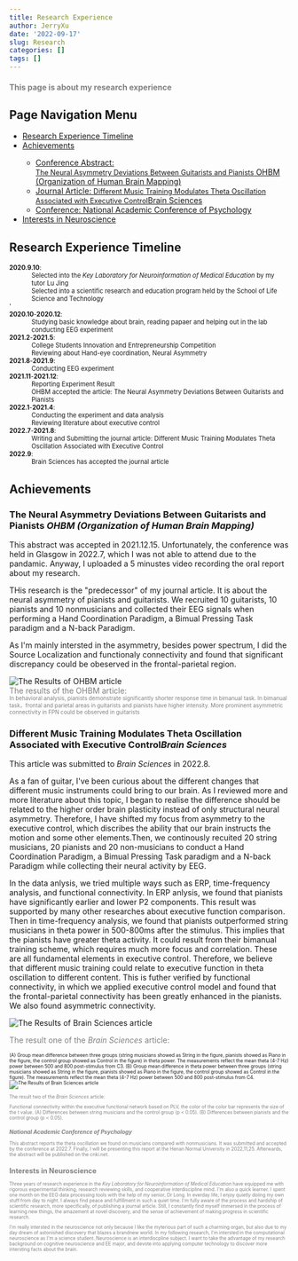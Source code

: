 ```yaml
---
title: Research Experience
author: JerryXu
date: '2022-09-17'
slug: Research
categories: []
tags: []
---
```

<h1 style = "color : gray; font-size: 100%;">This page is about my research experience</h1>
<h2>Page Navigation Menu</h2>
    <ul>
        <li><a href="#Timeline">Research Experience Timeline</a></li>
        <li><a href="#Achievement">Achievements</a></li>       
        <ul>
            <li><a href="#Ach1">Conference Abstract:<br><span style="font-size:90%">The Neural Asymmetry Deviations Between Guitarists and Pianists</span> OHBM (Organization of Human Brain Mapping)</a></li>
            <li><a href="#Ach2">Journal Article: <span style="font-size:90%">Different Music Training Modulates Theta Oscillation Associated with Executive Control</span>Brain Sciences</a></li>
            <li><a href="#Ach3">Conference: National Academic Conference of Psychology</li>                      
        </ul>        
        <li><a href="#Interests">Interests in Neuroscience</a></li>
    </ul>
<h2 id="Timeline">Research Experience Timeline </h2>
<p>
    <dl style="font-size:80%">
    <dt><strong>2020.9.10</strong>:</dt>
    <dd>Selected into the <em> Key Laboratory for Neuroinformation of Medical Education </em> by my tutor <a heref="https://scholar.google.com/citations?user=OLWmCDYAAAAJ&hl=en&oi=sra"> Lu Jing </a> <br>
    Selected into a scientific research and education program held by the School of Life Science and Technology</dd>'
    <dt><strong>2020.10</strong>-<strong>2020.12</strong>:</dt>
    <dd>Studying basic knowledge about brain, reading papaer and helping out in the lab conducting EEG experiment</dd>
    <dt><strong>2021.2</strong>-<strong>2021.5</strong>:</dt>
    <dd>College Students Innovation and Entrepreneurship Competition<br>
        Reviewing about Hand-eye coordination, Neural Asymmetry
    </dd>
    <dt><strong>2021.8</strong>-<strong>2021.9</strong>:</dt>
    <dd>Conducting EEG experiment
    </dd>
    <dt><strong>2021.11</strong>-<strong>2021.12</strong>:</dt>
    <dd>Reporting Experiment Result<br>
        OHBM accepted the article: The Neural Asymmetry Deviations Between Guitarists and Pianists
    </dd>
    <dt><strong>2022.1</strong>-<strong>2021.4</strong>:</dt>
    <dd>Conducting the experiment and data analysis<br>
        Reviewing literature about executive control
    </dd> 
    <dt><strong>2022.7</strong>-<strong>2021.8</strong>:</dt>
    <dd>Writing and Submitting the journal article: Different Music Training Modulates Theta Oscillation Associated with Executive Control
    </dd> 
    <dt><strong>2022.9</strong>:</dt>  
    <dd>Brain Sciences has accepted the journal article<br>
    </dd>        
    </dl>
</p> 
<h2 id="Achievement">Achievements </h2>
<h3 id="Ach1">The Neural Asymmetry Deviations Between Guitarists and Pianists <em> OHBM (Organization of Human Brain Mapping)</em></h3>
<p>
This abstract was accepted in 2021.12.15. Unfortunately, the conference was held in Glasgow in 2022.7, which I was not able to attend due to the pandamic. Anyway, I uploaded a 5 minustes video recording the oral  report about my research.</p>
<p>
THis research is the "predecessor" of my journal article. It is about the neural asymmetry of pianists and guitarists. We recruited 10 guitarists, 10 pianists and 10 nonmusicians and collected their EEG signals when performing a Hand Coordination Paradigm, a Bimual Pressing Task paradigm and a N-back Paradigm. 
</p>
<p>
As I'm mainly intersted in the asymmetry, besides power spectrum, I did the Source Localization and functionaly connectivity and found that significant discrepancy could be obeserved in the frontal-parietal region.
</p>
<img src="/./about_files/OHBM.jpg" alt="The Results of OHBM article" title="The Results of the OHBM article"/>
<div style=" color: gray; font_size: 75%"> The results of the OHBM article: <br><span style="font-size:70%">In behavioral analysis, pianists demonstrate significantly shorter response time in bimanual task. In bimanual task，frontal and parietal areas in guitarists and pianists have higher intensity. More prominent asymmetric connectivity in FPN could be observed in guitarists  </span></div>

</p>
<h3 id="Ach2">Different Music Training Modulates Theta Oscillation Associated with Executive Control<em>Brain Sciences</em></h3>
<p>
This article was submitted to <em>Brain Sciences</em> in 2022.8. 
</p>  
<p>
As a fan of guitar, I've been curious about the different changes that different music instruments could bring to our brain. As I reviewed more and more literature about this topic, I began to realise the difference should be related to the higher order brain plasticity instead of only structural neural asymmetry. Therefore, I have shifted my focus from asymmetry to the executive control, which discribes the ability that our brain instructs the motion and some other elements.Then, we continously recuited 20 string musicians, 20 pianists and 20 non-musicians to conduct a Hand Coordination Paradigm, a Bimual Pressing Task paradigm and a N-back Paradigm while collecting their neural activity by EEG.  
</p>
<p>
In the data anlysis, we tried multiple ways such as ERP, time-frequency analysis, and functional connectivity. In ERP anlysis, we found that pianists have significantly earlier and lower P2 components. This result was supported by many other researches about executive function comparison. Then in time-frequency analysis, we found that pianists outperformed string musicians in theta power in 500-800ms after the stimulus. This implies that the pianists have greater theta activity. It could result from their bimanual training scheme, which requires much more focus and correlation. These are all fundamental elements in executive control. Therefore, we believe that different music training could relate to executive function in theta oscillation to different content. This is futher verified by functional connectivity, in which we applied executive control model and found that the frontal-parietal connectivity has been greatly enhanced in the pianists. We also found asymmetric connectivity. 
</p>
<img src="/./about_files/B2.jpg" alt="The Results of Brain Sciences article" title="The Results of the Brain Sciences article"/>
<p  style=" color: gray; font_size: 70%">The result one of the <em>Brain Sciences</em> article: </p>
<span style="font-size:60%">  (A) Group mean difference between three groups (string musicians showed as String in the figure, pianists showed as Piano in the figure, the control group showed as Control in the figure) in theta power. The measurements reflect the mean theta (4-7 Hz) power between 500 and 800 post-stimulus from C3. (B) Group mean difference in theta power between three groups (string musicians showed as String in the figure, pianists showed as Piano in the figure, the control group showed as Control in the figure). The measurements reflect the mean theta (4-7 Hz) power between 500 and 800 post-stimulus from C4.
<img src="/./about_files/B3.jpg" alt="The Results of Brain Sciences article" title="The Results of the Brain Sciences article"/>
<p style=" color: gray; font_size: 70%">The result two of the <em>Brain Sciences</em> article: </p>
<div style=" color: gray; font_size: 65%">Functional connectivity within the executive functional network based on PLV, the color of the color bar represents the size of the t value. (A) Differences between string musicians and the control group (p < 0.05). (B) Differences between pianists and the control group (p < 0.05).
<h3 id="Ach3"><em>National Academic Conference of Psychology</em></h3>
<p>
This abstract reports the theta oscillation we found on musicians compared with nonmusicians. It was submitted and accepted by the conference at 2022.7. Finally, I will be presenting this report at the Henan Normal University in 2022,11,25. Afterwards, the abstract will be published on the cnki.net.
</p>
<h2 id="Interests">Interests in Neuroscience </h2>
<p>
Three years of research experience in the <em>Key Laboratory for Neuroinformation of Medical Education</em> 
have equipped me with rigorous experimental thinking, research reviewing skills, and cooperative interdiscipline mind.
I'm also a quick learner. I spent one month on the EEG data processing tools with the help of my senior, Dr Long.
In everday life, I enjoy quietly doiing my own stuff from day to night. I always find peace and fulfillment in such a quiet time.
I'm fully aware of the process and hardship of scientific research, more specifically, of publishing a journal article. 
Still, I constantly find myself immersed in the process of learning new things, the amazement at novel discovery, and 
the sense of achievement of making progress in scientific research. 
</p>
<p>
I'm really intersted in the neuroscience not only because I like the myterious part of such a charming organ, but also due to my day dream of astonished discovery that blazes a brandnew world. In my following research, I'm intersted in the computational neuroscience as I'm a science student. Neuroscience is an interdiscpline subject. I want to take the advantage of my research background on cognitive neuroscience and EE major, and devote into applying computer technology to discover more intersting facts about the brain.
</p>